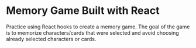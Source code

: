 # Memory Game Built with React

Practice using React hooks to create a memory game. The goal of the game is to memorize characters/cards that were selected and avoid choosing already selected characters or cards.
